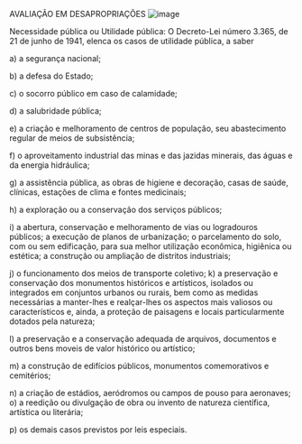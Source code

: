 AVALIAÇÃO EM DESAPROPRIAÇÕES ![image](https://user-images.githubusercontent.com/19751082/128951836-b26effc0-8d35-4d3b-bb66-60edbb508e66.png)



Necessidade pública ou Utilidade pública: O Decreto-Lei número 3.365, de 21 de junho de 1941, elenca os casos de utilidade pública, a saber



a) a segurança nacional;

b) a defesa do Estado;

c) o socorro público em caso de calamidade;

d) a salubridade pública;

e) a criação e melhoramento de centros de população, seu abastecimento
regular de meios de subsistência;

f) o aproveitamento industrial das minas e das jazidas minerais, das
águas e da energia hidráulica;

g) a assistência pública, as obras de higiene e decoração, casas de saúde,
clínicas, estações de clima e fontes medicinais;

h) a exploração ou a conservação dos serviços públicos;

i) a abertura, conservação e melhoramento de vias ou logradouros
públicos; a execução de planos de urbanização; o parcelamento do solo,
com ou sem edificação, para sua melhor utilização econômica, higiênica
ou estética; a construção ou ampliação de distritos industriais;

j) o funcionamento dos meios de transporte coletivo;
k) a preservação e conservação dos monumentos históricos e artísticos,
isolados ou integrados em conjuntos urbanos ou rurais, bem como as
medidas necessárias a manter-lhes e realçar-lhes os aspectos mais
valiosos ou característicos e, ainda, a proteção de paisagens e locais
particularmente dotados pela natureza;

l) a preservação e a conservação adequada de arquivos, documentos e
outros bens moveis de valor histórico ou artístico;

m) a construção de edifícios públicos, monumentos comemorativos e
cemitérios;

n) a criação de estádios, aeródromos ou campos de pouso para aeronaves;
o) a reedição ou divulgação de obra ou invento de natureza científica,
artística ou literária;

p) os demais casos previstos por leis especiais.

